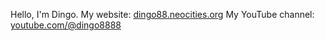 Hello, I'm Dingo.
My website: [dingo88.neocities.org](dingo88.neocities.org)
My YouTube channel: [youtube.com/@dingo8888](youtube.com/@dingo8888)
